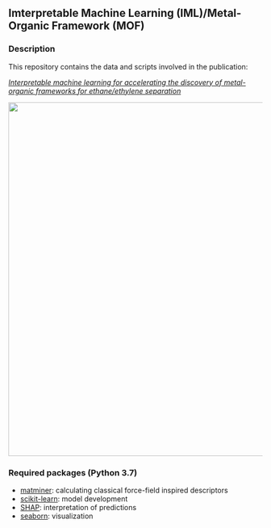 ## Imterpretable Machine Learning (IML)/Metal-Organic Framework (MOF)

### Description

This repository contains the data and scripts involved in the publication:

_[Interpretable machine learning for accelerating the discovery of metal-organic frameworks for ethane/ethylene separation](https://doi.org/10.1016/j.cej.2022.136651)_

<img src="https://repository-images.githubusercontent.com/509028386/90c15d12-eb29-400f-adf1-d773bb5dd3bb" width="700">

### Required packages (Python 3.7)
* [matminer](https://matminer.readthedocs.io/en/latest/): calculating classical force-field inspired descriptors 
* [scikit-learn](https://scikit-learn.org/stable/): model development
* [SHAP](https://shap.readthedocs.io/en/latest/index.html): interpretation of predictions
* [seaborn](https://seaborn.pydata.org/): visualization
